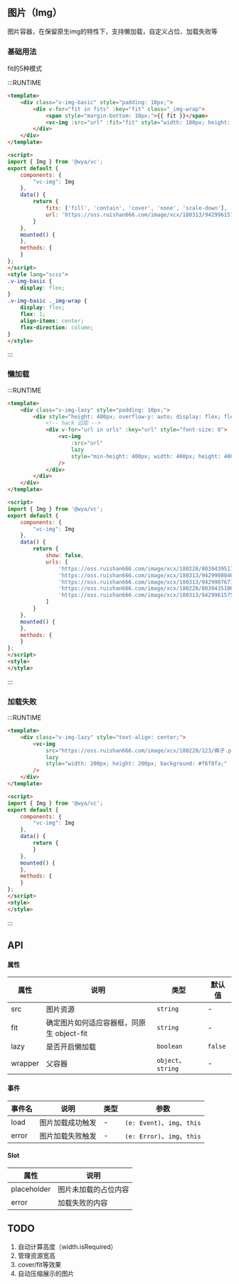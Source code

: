 ## 图片（Img）
图片容器，在保留原生img的特性下，支持懒加载，自定义占位、加载失败等

### 基础用法
fit的5种模式

:::RUNTIME
```html
<template>
	<div class="v-img-basic" style="padding: 10px;">
		<div v-for="fit in fits" :key="fit" class="_img-wrap">
			<span style="margin-bottom: 10px;">{{ fit }}</span>
			<vc-img :src="url" :fit="fit" style="width: 100px; height: 100px" />
		</div>
	</div>
</template>

<script>
import { Img } from '@wya/vc';
export default {
	components: {
		"vc-img": Img
	},
	data() {
		return {
			fits: ['fill', 'contain', 'cover', 'none', 'scale-down'],
			url: 'https://oss.ruishan666.com/image/xcx/180313/942996157518/10053669,2880,1800.jpg'
		}
	},
	mounted() {
	},
	methods: {
	}
};
</script>
<style lang="scss">
.v-img-basic {
	display: flex;
}
.v-img-basic ._img-wrap {
	display: flex;
	flex: 1;
	align-items: center;
	flex-direction: column;
}
</style>
```
:::

### 懒加载

:::RUNTIME
```html
<template>
	<div class="v-img-lazy" style="padding: 10px;">
		<div style="height: 400px; overflow-y: auto; display: flex; flex-direction: column; width: 100%">
			<!-- hack 边距 -->
			<div v-for="url in urls" :key="url" style="font-size: 0">
				<vc-img
					:src="url"
					lazy
					style="min-height: 400px; width: 400px; height: 400px"
				/>
			</div>
		</div>
	</div>
</template>

<script>
import { Img } from '@wya/vc';
export default {
	components: {
		"vc-img": Img
	},
	data() {
		return {
			show: false,
			urls: [
				'https://oss.ruishan666.com/image/xcx/180228/803943951788/裤子.png',
				'https://oss.ruishan666.com/image/xcx/180313/942990884682/10053600,2880,1800.jpg',
				'https://oss.ruishan666.com/image/xcx/180313/942990767112/10049533,2880,1800.jpg',
				'https://oss.ruishan666.com/image/xcx/180228/803943510611/衣服-01.png',
				'https://oss.ruishan666.com/image/xcx/180313/942996157518/10053669,2880,1800.jpg'
			]
		}
	},
	mounted() {
	},
	methods: {
	}
};
</script>
<style>
</style>
```
:::

### 加载失败

:::RUNTIME
```html
<template>
	<div class="v-img-lazy" style="text-align: center;">
		<vc-img
			src="https://oss.ruishan666.com/image/xcx/180228/123/裤子.png"
			lazy
			style="width: 200px; height: 200px; background: #f6f8fa;"
		/>
	</div>
</template>

<script>
import { Img } from '@wya/vc';
export default {
	components: {
		"vc-img": Img
	},
	data() {
		return {
		}
	},
	mounted() {
	},
	methods: {
	}
};
</script>
<style>
</style>
```
:::

## API
#### 属性

属性 | 说明 | 类型 | 默认值
---|---|---|---
src | 图片资源 | `string` | -
fit | 确定图片如何适应容器框，同原生 object-fit | `string` | -
lazy | 是否开启懒加载 | `boolean` | `false`
wrapper | 父容器 | `object`、`string` | -



#### 事件

事件名 | 说明 | 类型 | 参数
---|---|---|---
load | 图片加载成功触发 | - | `(e: Event)`、`img`、`this`
error | 图片加载失败触发 | - | `(e: Error)`、`img`、`this`

#### Slot

属性 | 说明
---|---
placeholder | 图片未加载的占位内容
error | 加载失败的内容

## TODO

1. 自动计算高度（width.isRequired）
2. 管理资源宽高
3. cover/fit等效果
4. 自动压缩展示的图片
